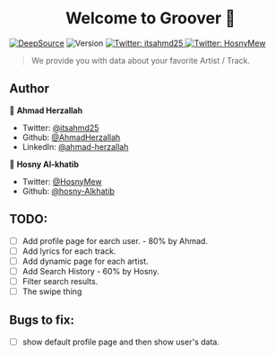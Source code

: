 <h1 align="center">Welcome to Groover 👋</h1>
<p>
<a href="https://deepsource.io/gh/AhmadHerzallah/groover/?ref=repository-badge" target="_blank"><img alt="DeepSource" title="DeepSource" src="https://deepsource.io/gh/AhmadHerzallah/groover.svg/?label=active+issues&show_trend=true"/></a>

  <img alt="Version" src="https://img.shields.io/badge/version-0.1.0-blue.svg?cacheSeconds=2592000" />

  <a href="https://twitter.com/itsahmd25" target="_blank">
    <img alt="Twitter: itsahmd25" src="https://img.shields.io/twitter/follow/itsahmd25.svg?style=social" />
  </a>
  <a href="https://twitter.com/HosnyMew" target="_blank">
    <img alt="Twitter: HosnyMew" src="https://img.shields.io/twitter/follow/HosnyMew.svg?style=social" />
  </a>
</p>

> We provide you with data about your favorite Artist / Track.

## Author

👤 **Ahmad Herzallah**

- Twitter: [@itsahmd25](https://twitter.com/itsahmd25)
- Github: [@AhmadHerzallah](https://github.com/AhmadHerzallah)
- LinkedIn: [@ahmad-herzallah](https://linkedin.com/in/ahmad-herzallah)

👤 **Hosny Al-khatib**

- Twitter: [@HosnyMew](https://twitter.com/HosnyMew)
- Github: [@hosny-Alkhatib](https://github.com/hosny-Alkhatib)

## TODO:

- [ ] Add profile page for earch user. - 80% by Ahmad.
- [ ] Add lyrics for each track.
- [ ] Add dynamic page for each artist.
- [ ] Add Search History - 60% by Hosny.
- [ ] Filter search results.
- [ ] The swipe thing

## Bugs to fix:

- [ ] show default profile page and then show user's data.

